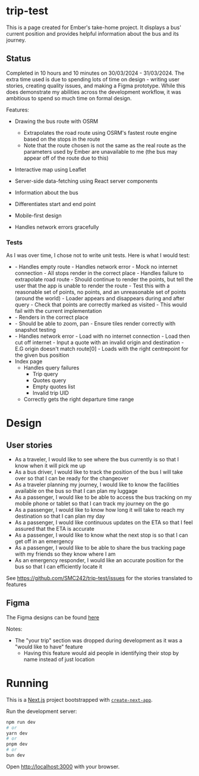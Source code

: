 # trip-test

This is a page created for Ember's take-home project. It displays a bus' current position and provides helpful information about the bus and its journey.

## Status

Completed in 10 hours and 10 minutes on 30/03/2024 - 31/03/2024. The extra time used is due to spending lots of time on design - writing user stories, creating quality issues, and making a Figma prototype. While this does demonstrate my abilities across the development workflow, it was ambitious to spend so much time on formal design.

Features:

- Drawing the bus route with OSRM

  - Extrapolates the road route using OSRM's fastest route engine based on the stops in the route
  - Note that the route chosen is not the same as the real route as the parameters used by Ember are unavailable to me (the bus may appear off of the route due to this)

- Interactive map using Leaflet
- Server-side data-fetching using React server components
- Information about the bus
- Differentiates start and end point
- Mobile-first design
- Handles network errors gracefully

### Tests

As I was over time, I chose not to write unit tests. Here is what I would test:

- <Route />
    - Handles empty route
    - Handles network error
        - Mock no internet connection
    - All stops render in the correct place
    - Handles failure to extrapolate road route
        - Should continue to render the points, but tell the user that the app is unable to render the route
        - Test this with a reasonable set of points, no points, and an unreasonable set of points (around the world)
    - Loader appears and disappears during and after query
    - Check that points are correctly marked as visited
        - This would fail with the current implementation
- <Bus>
    - Renders in the correct place
- <Map>
    - Should be able to zoom, pan
    - Ensure tiles render correctly with snapshot testing
- <LiveMap>
    - Handles network error
        - Load with no internet connection
        - Load then cut off internet
    - Input a quote with an invalid origin and destination
        - E.G origin doesn't match route[0]
    - Loads with the right centrepoint for the given bus position
- Index page
  - Handles query failures
    - Trip query
    - Quotes query
    - Empty quotes list
    - Invalid trip UID
  - Correctly gets the right departure time range

# Design

## User stories

- As a traveler, I would like to see where the bus currently is so that I know when it will pick me up
- As a bus driver, I would like to track the position of the bus I will take over so that I can be ready for the changeover
- As a traveler planning my journey, I would like to know the facilities available on the bus so that I can plan my luggage
- As a passenger, I would like to be able to access the bus tracking on my mobile phone or tablet so that I can track my journey on the go
- As a passenger, I would like to know how long it will take to reach my destination so that I can plan my day
- As a passenger, I would like continuous updates on the ETA so that I feel assured that the ETA is accurate
- As a passenger, I would like to know what the next stop is so that I can get off in an emergency
- As a passenger, I would like to be able to share the bus tracking page with my friends so they know where I am
- As an emergency responder, I would like an accurate position for the bus so that I can efficiently locate it

See https://github.com/SMC242/trip-test/issues for the stories translated to features

## Figma

The Figma designs can be found [here](https://www.figma.com/file/fVAbl3D60KyFosFQS20Glc/Untitled?type=design&node-id=0%3A1&mode=design&t=i4WIygBYycY9kXdn-1)

Notes:

- The "your trip" section was dropped during development as it was a "would like to have" feature
  - Having this feature would aid people in identifying their stop by name instead of just location

# Running

This is a [Next.js](https://nextjs.org/) project bootstrapped with [`create-next-app`](https://github.com/vercel/next.js/tree/canary/packages/create-next-app).

Run the development server:

```bash
npm run dev
# or
yarn dev
# or
pnpm dev
# or
bun dev
```

Open [http://localhost:3000](http://localhost:3000) with your browser.
